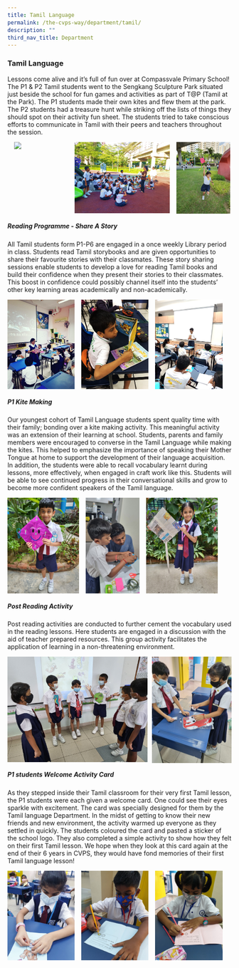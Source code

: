 ```yaml
---
title: Tamil Language
permalink: /the-cvps-way/department/tamil/
description: ""
third_nav_title: Department
---
```

### **Tamil Language**
Lessons come alive and it’s full of fun over at Compassvale Primary School! The P1 & P2 Tamil students went to the Sengkang Sculpture Park situated just beside the school for fun games and activities as part of T@P (Tamil at the Park). The P1 students made their own kites and flew them at the park. The P2 students had a treasure hunt while striking off the lists of things they should spot on their activity fun sheet. The students tried to take conscious efforts to communicate in Tamil with their peers and teachers throughout the session.

<img src="/images/tamil1.jpg" style="width:24%;margin-left:15px;" align = "left">
<img src="/images/tamil2.png" style="width:42.5%;margin-left:15px;" align = "left">
<img src="/images/tamil3.jpg" style="width:24%;margin-left:15px;" align = "left">

<br clear="left">

##### **Reading Programme - Share A Story**
All Tamil students form P1-P6 are engaged in a once weekly Library period in class. Students read Tamil storybooks and are given opportunities to share their favourite stories with their classmates. These story sharing sessions enable students to develop a love for reading Tamil books and build their confidence when they present their stories to their classmates. This boost in confidence could possibly channel itself into the students’ other key learning areas academically and non-academically.

<img src="/images/tamil4.png" style="width:30%;margin-right:15px;" align = "left">
<img src="/images/tamil5.png" style="width:30%;margin-right:15px;" align = "left">
<img src="/images/tamil6.png" style="width:30%;margin-right:15px;" align = "left">

<br clear="left">

##### **P1 Kite Making**
Our youngest cohort of Tamil Language students spent quality time with their family; bonding over a kite making activity. This meaningful activity was an extension of their learning at school. Students, parents and family members were encouraged to converse in the Tamil Language while making the kites. This helped to emphasize the importance of speaking their Mother Tongue at home to support the development of their language acquisition. In addition, the students were able to recall vocabulary learnt during lessons, more effectively, when engaged in craft work like this. Students will be able to see continued progress in their conversational skills and grow to become more confident speakers of the Tamil language.

<img src="/images/tamil7.jpg" style="width:32%;margin-right:15px;" align = "left">
<img src="/images/tamil8.jpg" style="width:24%;margin-right:15px;" align = "left">
<img src="/images/tamil9.jpg" style="width:32%;margin-right:15px;" align = "left">

<br clear="left">

##### **Post Reading Activity**
Post reading activities are conducted to further cement the vocabulary used in the reading lessons. Here students are engaged in a discussion with the aid of teacher prepared resources. This group activity facilitates the application of learning in a non-threatening environment.

<img src="/images/tamil10.jpg" style="width:62.5%" align=left>
<img src="/images/tamil11.jpg" style="width:35.5%" align=right>

<br clear="left">

##### **P1 students Welcome Activity Card**
As they stepped inside their Tamil classroom for their very first Tamil lesson, the P1 students were each given a welcome card. One could see their eyes sparkle with excitement. The card was specially designed for them by the Tamil language Department. In the midst of getting to know their new friends and new environment, the activity warmed up everyone as they settled in quickly. The students coloured the card and pasted a sticker of the school logo. They also completed a simple activity to show how they felt on their first Tamil lesson. We hope when they look at this card again at the end of their 6 years in CVPS, they would have fond memories of their first Tamil language lesson!

<img src="/images/tamil12.jpg" style="width:30%;margin-right:15px;" align = "left">
<img src="/images/tamil13.jpg" style="width:30%;margin-right:15px;" align = "left">
<img src="/images/tamil14.jpg" style="width:30%;margin-right:15px;" align = "left">

<br clear="left">